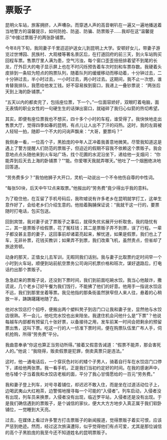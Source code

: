<link href="../../../css/style.css" rel="stylesheet" type="text/css" />

# 票贩子

<div class="p">

昆明火车站，旅客拥挤，人声嘈杂。而穿透人声的高音喇叭在一遍又一遍地播送着当地警方的温馨提示，如何防抢、防盗、防骗、防票贩子……我却在这“温馨提示”中接过票贩子的两张卧铺票。

今年8月下旬，我同妻子千里迢迢护送女儿到昆明上大学。安顿好女儿，带妻子游览过世博园、民族村、大观楼等著名景区后，在打道回府的前三天，到火车站购买回程车票。售票厅里人满为患，空气污浊，每个窗口歪歪扭扭排着望不到尾的长龙，厅外巨大的电子显示屏上也在不时闪烁预告着车次时刻和车票存数。我硬着头皮排到一条较为短点的购票队列，随着队列的缓缓移动而移动着，十分钟过去，二十分钟过去，半小时过去，一小时过去，两小时过去。这期间，我不止一次想，谁肯替我排队，我愿给他发工钱。好不容易挨到窗口，我递上一叠钞票说： “两张后天到上海的卧铺票。”

“五天以内的都卖完了，包括座位票，下一个。”一位面容娇好，双眼盯着电脑，面无表情的职业女性的一句硬生生的话弹出窗口，就碰碎了我归心似箭的热切希望。

其实，即便有座位票我也不想买，四十多个小时的车程，谁受得了。我快怏地走出售票大厅，觉得四季如春的昆明，有点儿让人出不了汗的闷热。这时，我的左肩被人轻轻一拍，随即一个不大的问询声飘来：“大哥，要票吗？”

我侧身一看，一位高个子，黑脸庞的中年人正冲着我善意地微笑。尽管我知道这是遇上了警方提醒人们防范的票贩子，但迫近的假期不容我不依赖这个票贩子。我会意地点点头随他来到火车站广场，找个花圃的水泥沿坐下，递给他一支烟问： “你能弄到后天去上海的卧铺票？”“能。你爱哪天我就弄哪天。”他吐了一个烟圈绝决地回答道。

“劳务费多少？”我怕他狮子大开口，灵机一动说出一个不令他伤自尊的中性词。

“每张50块，后天中午12点来取票。”他报出的“劳务费”竟少得出乎我的意料。

为了稳住他，在互留了手机号码后，我吹嘘说有许多老乡在昆明就学打工，这单生意作好了，会给老乡们介绍生意的。他拍着胸脯保证说：“我就干这一行的，要票随时打电话，包买包送。

回到宾馆，我对妻子说了票贩子之事后，就得失优劣展开分析取舍。我的隐忧有二，其一是票贩子给假票，花了冤枉钱；其二是票贩子弄不到票，误了行程。一辈子都没甚主意的妻子，这回事前却诸葛亮起来，解忧道，如果是假票，我们也上了车，无非补票，花钱买教训；如果弄不到票，我们改乘飞机，虽然贵点，但省却了旅途劳顿。

动身的那天，正值女儿去军训，无暇同我们话别。我与妻子比取票约定时间早一个小时到火车站，顺便到站前航空票务公司询问机票价格和班次，谋好退路后，打电话约出那个票贩子。

急急赶来的票贩子说，还没到下票时间，我们到前面吃碗水饺。我当心他敲诈，撒谎说，几个老乡订好午餐为我们饯行，不能拂了他们的好意。他用手一指说水饺店不远，我们到那里坐着等票。我见他指的那条街虽然狭窄但人来人往，悬着的心稍放一半，踌踌躇躇地随了去。

他对水饺店打个招呼，便搬出两个塑料凳子到店门口让我和妻子坐，显然他与水饺店很熟。不一会儿，他吃完水饺也出来陪坐。我逮住机会问他什么是“下票”？他说每越车内部都有预留几十张好票，以备接待之用，发车前某一时间会把剩余的预留票出售，这叫下票。吃这一行的人一侦准下票时间，便在购票队伍里广布人手，伺机抢购，所得“劳务费”平分。

我曲意奉承“你这也算正当劳动所得。”接着又假意告诫道：“假票不能弄，那会害死人的。”他说：“我晓得，贩卖假票是犯罪，倒卖真票只是违法。”

这时，他一通电话后，一个穿灰色衬衫的矮个子男人，骑着自行车在水饺店门口停下，递给他两张票。我一看手机，正是我们当初约定好的时间。在我的感谢声中，他与矮个子当着我和水饺店老板的面，平分了我心甘情愿给的一百元“劳务费。”

我和妻子登上列车，对号寻着铺位，却迟迟不敢入住，而是坐在过道活动位子上，边喝武夷山大红袍茶，边警惕地搜寻每一个可能的“入侵者”。列车启动，入侵者没有出现，列车员来换票，入侵者没有出现，临近罗平站，入侵者还是没有出现。于是我们确信遇到的票贩子，是个诚信的家伙，便大大方方地步入真正属于我们软卧铺位，一觉睡到大天亮。

过去，在媒体上看过许多警方打击票贩子的新闻报道，觉得票贩子着实可恨，应该严惩到绝迹。然而，经过这次旅滇遭际，似乎觉得他们有点可爱，尤其是那位诚信的高个子黑脸庞的我至今还不知道姓名的昆明票贩子。